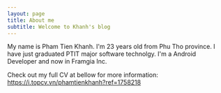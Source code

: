 ```yaml
---
layout: page
title: About me
subtitle: Welcome to Khanh's blog
---
```


My name is Pham Tien Khanh. I'm 23 years old from Phu Tho province. I have just graduated PTIT major software technolgy. 
I'm a Android Developer and now in Framgia Inc.

Check out my full CV at bellow for more information:
https://i.topcv.vn/phamtienkhanh?ref=1758218
